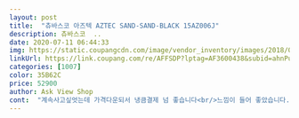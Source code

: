 ```yaml
---
layout: post 
title:  "츄바스코 아즈텍 AZTEC SAND-SAND-BLACK 15AZ006J" 
description: 츄바스코  ..
date: 2020-07-11 06:44:33 
img: https://static.coupangcdn.com/image/vendor_inventory/images/2018/07/13/11/3/3888a40c-d643-4538-9a0a-d7113bf264ec.jpg 
linkUrl: https://link.coupang.com/re/AFFSDP?lptag=AF3600438&subid=ahnPublicAsk&pageKey=109242792&itemId=330574613&vendorItemId=70353753137&traceid=V0-113-4200fd01b6a52f7c 
categories: [1007] 
color: 35B62C 
price: 52900 
author: Ask View Shop 
cont:  "계속사고싶엇는데 가격다운되서 냉큼결제 넘 좋습니다<br/>느낌이 들어 좋았습니다.<br/><br/>늘어나는 재질이라 한 치수 작게 주문했습니다.<br/><br/>디자인도 컬러도 넘 좋습니다<br/>디자인은 정말 예쁩니다.<br/> 사진과 동일해요!<br/>밑창이 딱딱하지 않아서 장시간 착용해도 무리가 없고<br/>바닥이 넘 딱딱하진않아서 괜찮구요<br/>발 사이즈가 265인데 츄바스코는 10 단위여서 고민하다가<br/>발가락만살짝나와서 너무 가벼운 느낌도아니고 출근룩에도 좋고<br/>발등덮는부분이 천이고 잘 늘어나서 넘 편하고조아요<br/>비오는날만 주의 한다면 좋을거같습니다!<br/>사이즈는 정사이즈같고<br/>생각보다 발볼도 널널하고<br/>여름 필수 패션 아이템<br/>이정도면 완전 만족할만합다!!<br/>처음 착용할 때 조금 타이트했는데 오히려 발을 꽉 잡아주는<br/>처음이 신을때만 조금 안들어가는줄 알았는데<br/>하나쯤은 가지고 있으면 정말 좋은 제품입니다.<br/> 강력 추천!<br/>하루 신고 나니 너무 편하고 좋은것 같아요^^!<br/>" 
---
```

